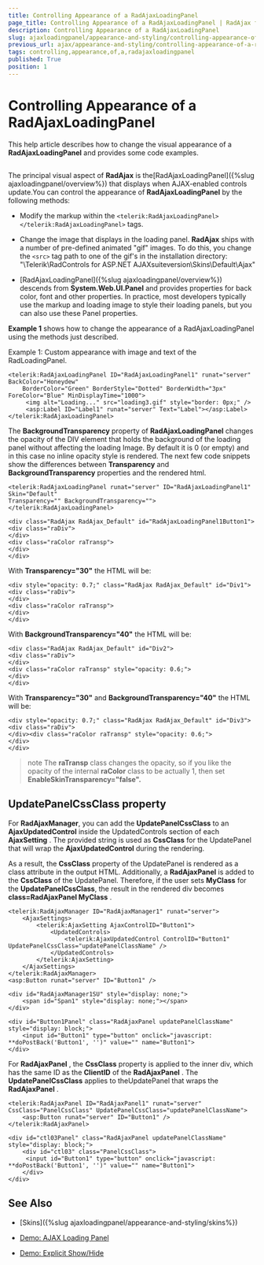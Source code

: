 ```yaml
---
title: Controlling Appearance of a RadAjaxLoadingPanel
page_title: Controlling Appearance of a RadAjaxLoadingPanel | RadAjax for ASP.NET AJAX Documentation
description: Controlling Appearance of a RadAjaxLoadingPanel
slug: ajaxloadingpanel/appearance-and-styling/controlling-appearance-of-a-radajaxloadingpanel
previous_url: ajax/appearance-and-styling/controlling-appearance-of-a-radajaxloadingpanel
tags: controlling,appearance,of,a,radajaxloadingpanel
published: True
position: 1
---
```


# Controlling Appearance of a RadAjaxLoadingPanel



This help article describes how to change the visual appearance of a **RadAjaxLoadingPanel** and provides some code examples.

## 

The principal visual aspect of **RadAjax** is the[RadAjaxLoadingPanel]({%slug ajaxloadingpanel/overview%}) that displays when AJAX-enabled controls update.You can control the appearance of **RadAjaxLoadingPanel** by the following methods:

* Modify the markup within the `<telerik:RadAjaxLoadingPanel> </telerik:RadAjaxLoadingPanel>` tags.

* Change the image that displays in the loading panel. **RadAjax** ships with a number of pre-defined animated "gif" images. To do this, you change the `<src>` tag path to one of the gif's in the installation directory: "\Telerik\RadControls for ASP.NET AJAXsuiteversion\Skins\Default\Ajax"

* [RadAjaxLoadingPanel]({%slug ajaxloadingpanel/overview%}) descends from **System.Web.UI.Panel** and provides properties for back color, font and other properties. In practice, most developers typically use the markup and loading image to style their loading panels, but you can also use these Panel properties.

**Example 1** shows how to change the appearance of a RadAjaxLoadingPanel using the methods just described.

Example 1: Custom appearance with image and text of the RadLoadingPanel.

````ASP.NET
<telerik:RadAjaxLoadingPanel ID="RadAjaxLoadingPanel1" runat="server" BackColor="Honeydew"
	BorderColor="Green" BorderStyle="Dotted" BorderWidth="3px" ForeColor="Blue" MinDisplayTime="1000">
	 <img alt="Loading..." src="loading3.gif" style="border: 0px;" />
	 <asp:Label ID="Label1" runat="server" Text="Label"></asp:Label>
</telerik:RadAjaxLoadingPanel>
````



The **BackgroundTransparency** property of **RadAjaxLoadingPanel** changes the opacity of the DIV element that holds the background of the loading panel without affecting the loading Image. By default it is 0 (or empty) and in this case no inline opacity style is rendered. The next few code snippets show the differences between **Transparency** and **BackgroundTransparency** properties and the rendered html.

````ASP.NET
<telerik:RadAjaxLoadingPanel runat="server" ID="RadAjaxLoadingPanel1" Skin="Default"
Transparency="" BackgroundTransparency=""></telerik:RadAjaxLoadingPanel>
````



````ASP.NET
<div class="RadAjax RadAjax_Default" id="RadAjaxLoadingPanel1Button1">
<div class="raDiv">
</div>
<div class="raColor raTransp">
</div>
</div>
````



With **Transparency="30"** the HTML will be:

````ASP.NET
<div style="opacity: 0.7;" class="RadAjax RadAjax_Default" id="Div1">
<div class="raDiv">
</div>
<div class="raColor raTransp">
</div>
</div>
````



With **BackgroundTransparency="40"** the HTML will be:

````ASP.NET
<div class="RadAjax RadAjax_Default" id="Div2">
<div class="raDiv">
</div>
<div class="raColor raTransp" style="opacity: 0.6;">
</div>
</div>
````



With **Transparency="30"** and **BackgroundTransparency="40"** the HTML will be:

````ASP.NET
<div style="opacity: 0.7;" class="RadAjax RadAjax_Default" id="Div3">
<div class="raDiv">
</div><div class="raColor raTransp" style="opacity: 0.6;">
</div>
</div>
````



>note The **raTransp** class changes the opacity, so if you like the opacity of the internal **raColor** class to be actually 1, then set **EnableSkinTransparency="false".** 
>


## UpdatePanelCssClass property

For **RadAjaxManager**, you can add the **UpdatePanelCssClass** to an **AjaxUpdatedControl** inside the UpdatedControls section of each **AjaxSetting** . The provided string is used as **CssClass** for the UpdatePanel that will wrap the **AjaxUpdatedControl** during the rendering.

As a result, the **CssClass** property of the UpdatePanel is rendered as a class attribute in the output HTML. Additionally, a **RadAjaxPanel** is added to the **CssClass** of the UpdatePanel. Therefore, if the user sets **MyClass** for the **UpdatePanelCssClass**, the result in the rendered div becomes **class=RadAjaxPanel MyClass** .

````ASP.NET
<telerik:RadAjaxManager ID="RadAjaxManager1" runat="server">
	<AjaxSettings>
	    <telerik:AjaxSetting AjaxControlID="Button1">
	        <UpdatedControls>
	            <telerik:AjaxUpdatedControl ControlID="Button1" UpdatePanelCssClass="updatePanelClassName" />
	        </UpdatedControls>
	    </telerik:AjaxSetting>
	</AjaxSettings>
</telerik:RadAjaxManager>
<asp:Button runat="server" ID="Button1" />
````



````ASP.NET
<div id="RadAjaxManager1SU" style="display: none;">
	<span id="Span1" style="display: none;"></span>
</div>
	
<div id="Button1Panel" class="RadAjaxPanel updatePanelClassName" style="display: block;">
	<input id="Button1" type="button" onclick="javascript: **doPostBack('Button1', '')" value="" name="Button1">
</div>
````



For **RadAjaxPanel** , the **CssClass** property is applied to the inner div, which has the same ID as the **ClientID** of the **RadAjaxPanel** . The **UpdatePanelCssClass** applies to theUpdatePanel that wraps the **RadAjaxPanel** .

````ASP.NET
<telerik:RadAjaxPanel ID="RadAjaxPanel1" runat="server" CssClass="PanelCssClass" UpdatePanelCssClass="updatePanelClassName">
	<asp:Button runat="server" ID="Button1" />
</telerik:RadAjaxPanel>
````



````ASP.NET
<div id="ctl03Panel" class="RadAjaxPanel updatePanelClassName" style="display: block;">
	<div id="ctl03" class="PanelCssClass">
	 <input id="Button1" type="button" onclick="javascript: **doPostBack('Button1', '')" value="" name="Button1">
	</div>
</div>
````



## See Also

 * [Skins]({%slug ajaxloadingpanel/appearance-and-styling/skins%})

 * [Demo: AJAX Loading Panel](http://demos.telerik.com/aspnet-ajax/ajax/examples/loadingpanel/loadingimages/defaultcs.aspx)

 * [Demo: Explicit Show/Hide](http://demos.telerik.com/aspnet-ajax/ajax/examples/loadingpanel/explicitshowhide/defaultcs.aspx)
